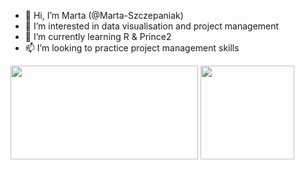 - 👋 Hi, I’m Marta (@Marta-Szczepaniak)
- 👀 I’m interested in data visualisation and project management
- 🌱 I’m currently learning R & Prince2
- 📫 I’m looking to practice project management skills
<!--START_SECTION:badges-->
<!--END_SECTION:badges-->
<!---
Marta-Szczepaniak/Marta-Szczepaniak is a ✨ special ✨ repository because its `README.md` (this file) appears on your GitHub profile.
You can click the Preview link to take a look at your changes.
--->
<img src="https://github.com/Marta-Szczepaniak/Marta-Szczepaniak/assets/140078920/9796390c-9d4c-4e98-baa6-6e93e17e6cf2" width="300" height="150">
<!---![statement-of-accomplishmentIntroduction2R](https://github.com/Marta-Szczepaniak/Marta-Szczepaniak/assets/140078920/9796390c-9d4c-4e98-baa6-6e93e17e6cf2)--->
<img src="https://github.com/Marta-Szczepaniak/Marta-Szczepaniak/assets/140078920/704f2ad6-bf71-4b89-9219-3d6d041d3091" width="150" height="150">
<!---![project-planning-control-ppc-foundation](https://github.com/Marta-Szczepaniak/Marta-Szczepaniak/assets/140078920/704f2ad6-bf71-4b89-9219-3d6d041d3091)--->
